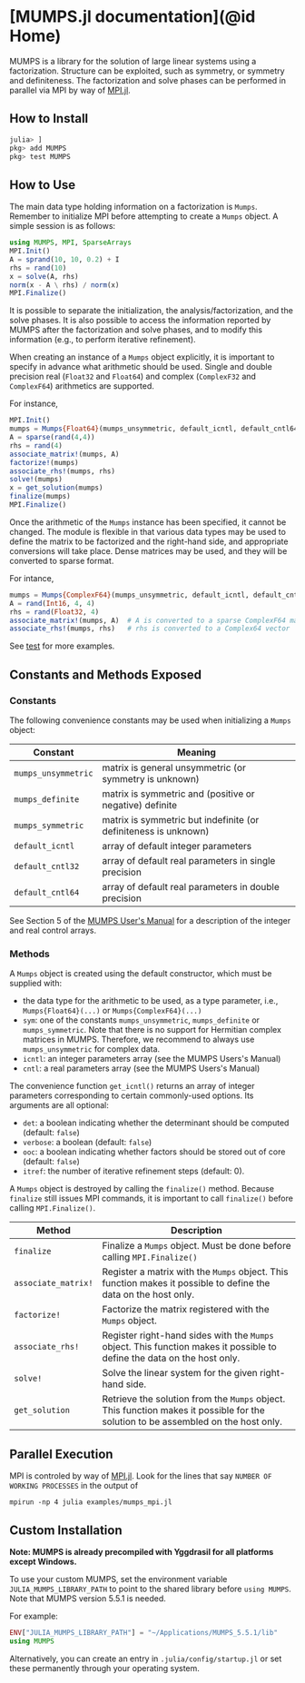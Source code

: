 # [MUMPS.jl documentation](@id Home)

MUMPS is a library for the solution of large linear systems using a
factorization. Structure can be exploited, such as symmetry, or symmetry and
definiteness. The factorization and solve phases can be performed in parallel
via MPI by way of [MPI.jl](https://github.com/JuliaParallel/MPI.jl).

## How to Install

```julia
julia> ]
pkg> add MUMPS
pkg> test MUMPS
```

## How to Use

The main data type holding information on a factorization is `Mumps`. Remember
to initialize MPI before attempting to create a `Mumps` object. A simple
session is as follows:

```julia
using MUMPS, MPI, SparseArrays
MPI.Init()
A = sprand(10, 10, 0.2) + I
rhs = rand(10)
x = solve(A, rhs)
norm(x - A \ rhs) / norm(x)
MPI.Finalize()
```

It is possible to separate the initialization, the analysis/factorization,
and the solve phases. It is also possible to access the information reported by
MUMPS after the factorization and solve phases, and to modify this information
(e.g., to perform iterative refinement).

When creating an instance of a `Mumps` object explicitly, it is important to
specify in advance what arithmetic should be used. Single and double precision
real (`Float32` and `Float64`) and complex (`ComplexF32` and `ComplexF64`)
arithmetics are supported.

For instance,

```julia
MPI.Init()
mumps = Mumps{Float64}(mumps_unsymmetric, default_icntl, default_cntl64)
A = sparse(rand(4,4))
rhs = rand(4)
associate_matrix!(mumps, A)
factorize!(mumps)
associate_rhs!(mumps, rhs)
solve!(mumps)
x = get_solution(mumps)
finalize(mumps)
MPI.Finalize()
```

Once the arithmetic of the `Mumps` instance has been specified, it cannot be
changed. The module is flexible in that various data types may be used to
define the matrix to be factorized and the right-hand side, and appropriate
conversions will take place. Dense matrices may be used, and they will be
converted to sparse format.

For intance,

```julia
mumps = Mumps{ComplexF64}(mumps_unsymmetric, default_icntl, default_cntl64)
A = rand(Int16, 4, 4)
rhs = rand(Float32, 4)
associate_matrix!(mumps, A)  # A is converted to a sparse ComplexF64 matrix
associate_rhs!(mumps, rhs)   # rhs is converted to a Complex64 vector
```

See [test](https://github.com/JuliaSmoothOptimizers/MUMPS.jl/tree/main/test) for more examples.

## Constants and Methods Exposed

### Constants

The following convenience constants may be used when initializing a `Mumps`
object:

Constant            | Meaning
--------------------|--------
`mumps_unsymmetric` | matrix is general unsymmetric (or symmetry is unknown)
`mumps_definite`    | matrix is symmetric and (positive or negative) definite
`mumps_symmetric`   | matrix is symmetric but indefinite (or definiteness is unknown)
`default_icntl`     | array of default integer parameters
`default_cntl32`    | array of default real parameters in single precision
`default_cntl64`    | array of default real parameters in double precision

See Section 5 of the [MUMPS User's Manual](https://graal.ens-lyon.fr/MUMPS/index.php?page=doc) for a description of the integer and real control arrays.

### Methods

A `Mumps` object is created using the default constructor, which must be
supplied with:

* the data type for the arithmetic to be used, as a type parameter, i.e.,
  `Mumps{Float64}(...)` or `Mumps{ComplexF64}(...)`
* `sym`: one of the constants `mumps_unsymmetric`, `mumps_definite` or
  `mumps_symmetric`. Note that there is no support for Hermitian complex
  matrices in MUMPS. Therefore, we recommend to always use `mumps_unsymmetric`
  for complex data.
* `icntl`: an integer parameters array (see the MUMPS Users's Manual)
* `cntl`: a real parameters array (see the MUMPS Users's Manual)

The convenience function `get_icntl()` returns an array of integer parameters
corresponding to certain commonly-used options. Its arguments are all optional:

* `det`: a boolean indicating whether the determinant should be computed
  (default: `false`)
* `verbose`: a boolean (default: `false`)
* `ooc`: a boolean indicating whether factors should be stored out of core
  (default: `false`)
* `itref`: the number of iterative refinement steps (default: 0).

A `Mumps` object is destroyed by calling the `finalize()` method. Because
`finalize` still issues MPI commands, it is important to call `finalize()`
before calling `MPI.Finalize()`.

Method             | Description
-------------------|------------
`finalize`         | Finalize a `Mumps` object. Must be done before calling `MPI.Finalize()`
`associate_matrix!`| Register a matrix with the `Mumps` object. This function makes it possible to define the data on the host only.
`factorize!`       | Factorize the matrix registered with the `Mumps` object.
`associate_rhs!`   | Register right-hand sides with the `Mumps` object. This function makes it possible to define the data on the host only.
`solve!`           | Solve the linear system for the given right-hand side.
`get_solution`     | Retrieve the solution from the `Mumps` object. This function makes it possible for the solution to be assembled on the host only.

## Parallel Execution

MPI is controled by way of [MPI.jl](https://github.com/JuliaParallel/MPI.jl).
Look for the lines that say `NUMBER OF WORKING PROCESSES` in the output of

```shell
mpirun -np 4 julia examples/mumps_mpi.jl
```

## Custom Installation

**Note: MUMPS is already precompiled with Yggdrasil for all platforms except Windows.**

To use your custom MUMPS, set the environment variable `JULIA_MUMPS_LIBRARY_PATH`
to point to the shared library before `using MUMPS`. Note that MUMPS version 5.5.1 is needed.

For example:
```julia
ENV["JULIA_MUMPS_LIBRARY_PATH"] = "~/Applications/MUMPS_5.5.1/lib"
using MUMPS
```

Alternatively, you can create an entry in `.julia/config/startup.jl` or set these permanently through your operating system.
